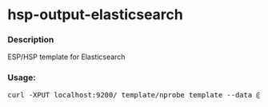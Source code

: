 # hsp-output-elasticsearch
### Description
ESP/HSP template for Elasticsearch 

### Usage:
<pre>
curl -XPUT localhost:9200/_template/nprobe_template --data @hsp-es-template.json
</pre>
